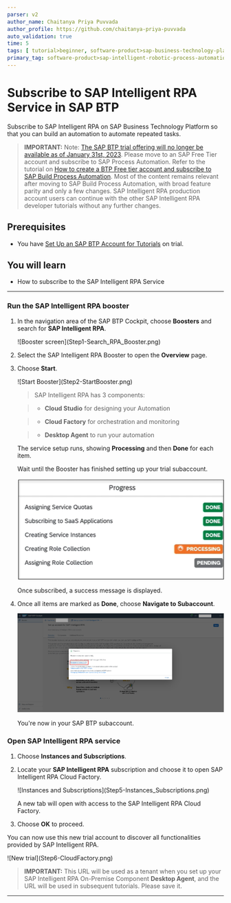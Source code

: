 ```yaml
---
parser: v2
author_name: Chaitanya Priya Puvvada
author_profile: https://github.com/chaitanya-priya-puvvada
auto_validation: true
time: 5
tags: [ tutorial>beginner, software-product>sap-business-technology-platform]
primary_tag: software-product>sap-intelligent-robotic-process-automation
---
```



# Subscribe to SAP Intelligent RPA Service in SAP BTP
<!-- description --> Subscribe to SAP Intelligent RPA on SAP Business Technology Platform so that you can build an automation to automate repeated tasks.

> **IMPORTANT:** Note: [The SAP BTP trial offering will no longer be available as of January 31st, 2023](https://blogs.sap.com/2023/01/09/trial-accounts-retirement-of-sap-intelligent-rpa-end-of-january-2023-and-the-move-forward/). Please move to an SAP Free Tier account and subscribe to SAP Process Automation.
Refer to the tutorial on [How to create a BTP Free tier account and subscribe to SAP Build Process Automation](https://developers.sap.com/tutorials/spa-subscribe-booster.html).
Most of the content remains relevant after moving to SAP Build Process Automation, with broad feature parity and only a few changes.
SAP Intelligent RPA production account users can continue with the other SAP Intelligent RPA developer tutorials without any further changes.

## Prerequisites
- You have [Set Up an SAP BTP Account for Tutorials](group.btp-setup) on trial.


## You will learn
- How to subscribe to the SAP Intelligent RPA Service

---

### Run the SAP Intelligent RPA booster

1. In the navigation area of the SAP BTP Cockpit, choose **Boosters** and search for **SAP Intelligent RPA**.

    <!-- border -->![Booster screen](Step1-Search_RPA_Booster.png)

2. Select the SAP Intelligent RPA Booster to open the **Overview** page.

3. Choose **Start**.

    <!-- border -->![Start Booster](Step2-StartBooster.png)

    > SAP Intelligent RPA has 3 components:

    >- **Cloud Studio** for designing your Automation

    >- **Cloud Factory** for orchestration and monitoring

    >- **Desktop Agent** to run your automation

    The service setup runs, showing **Processing** and then **Done** for each item.

    Wait until the Booster has finished setting up your trial subaccount.

    ![Booster Processing](step3-BoosterProgress.png)

    Once subscribed, a success message is displayed.

4. Once all items are marked as **Done**, choose **Navigate to Subaccount**.

    ![Navigate to Subaccount](Step4-Navigate_Subaccount.png)

    You're now in your SAP BTP subaccount.


### Open SAP Intelligent RPA service

1. Choose **Instances and Subscriptions**.

2. Locate your **SAP Intelligent RPA** subscription and choose it to open SAP Intelligent RPA Cloud Factory.

    <!-- border -->![Instances and Subscriptions](Step5-Instances_Subscriptions.png)

    A new tab will open with access to the SAP Intelligent RPA Cloud Factory.

3. Choose **OK** to proceed.

You can now use this new trial account to discover all functionalities provided by SAP Intelligent RPA.

<!-- border -->![New trial](Step6-CloudFactory.png)

> **IMPORTANT:** This URL will be used as a tenant when you set up your SAP Intelligent RPA On-Premise Component **Desktop Agent**, and the URL will be used in subsequent tutorials. Please save it.


---
